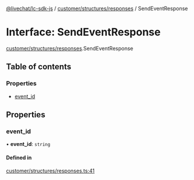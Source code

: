 [@livechat/lc-sdk-js](../README.md) / [customer/structures/responses](../modules/customer_structures_responses.md) / SendEventResponse

# Interface: SendEventResponse

[customer/structures/responses](../modules/customer_structures_responses.md).SendEventResponse

## Table of contents

### Properties

- [event\_id](customer_structures_responses.SendEventResponse.md#event_id)

## Properties

### event\_id

• **event\_id**: `string`

#### Defined in

[customer/structures/responses.ts:41](https://github.com/livechat/lc-sdk-js/blob/a63b0a6/src/customer/structures/responses.ts#L41)
